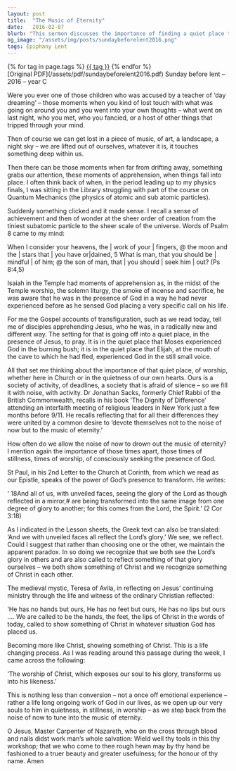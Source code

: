 ```yaml
---
layout: post
title:  "The Music of Eternity"
date:   2016-02-07
blurb: "This sermon discusses the importance of finding a quiet place to worship and connect with God. It emphasizes the transformative power of God's presence and how it can help us to both see and reflect the Lord's glory. The sermon also encourages us to step back from the noise of the world and tune into the music of eternity."
og_image: "/assets/img/posts/sundaybeforelent2016.png"
tags: Epiphany Lent
---    
```

<div class="tag-pills">
    {% for tag in page.tags %}
    <a href="{{ site.baseurl }}/tag/{{ tag | slugify }}" class="tag-pill">{{ tag }}</a>
    {% endfor %}
</div>
[Original PDF](/assets/pdf/sundaybeforelent2016.pdf)
Sunday before lent – 2016 – year C

Were you ever one of those children who was accused by a teacher of ‘day dreaming’ – those moments when you kind of lost touch with what was going on around you and you went into your own thoughts – what went on last night, who you met, who you fancied, or a host of other things that tripped through your mind.

Then of course we can get lost in a piece of music, of art, a landscape, a night sky – we are lifted out of ourselves, whatever it is, it touches something deep within us.

Then there can be those moments when far from drifting away, something grabs our attention, these moments of apprehension, when things fall into place. I often think back of when, in the period leading up to my physics finals, I was sitting in the Library struggling with part of the course on Quantum Mechanics (the physics of atomic and sub atomic particles).

Suddenly something clicked and it made sense. I recall a sense of achievement and then of wonder at the sheer order of creation from the tiniest subatomic particle to the sheer scale of the universe. Words of Psalm 8 came to my mind:

When I consider your heavens, the | work of your | fingers, @
the moon and the | stars that | you have or|dained,
5 What is man, that you should be | mindful | of him; @
the son of man, that | you should | seek him | out? (Ps 8:4,5)

Isaiah in the Temple had moments of apprehension as, in the midst of the Temple worship, the solemn liturgy, the smoke of incense and sacrifice, he was aware that he was in the presence of God in a way he had never experienced before as he sensed God placing a very specific call on his life.

For me the Gospel accounts of transfiguration, such as we read today, tell me of disciples apprehending Jesus, who he was, in a radically new and different way. The setting for that is going off into a quiet place, in the presence of Jesus, to pray. It is in the quiet place that Moses experienced God in the burning bush; it is in the quiet place that Elijah, at the mouth of the cave to which he had fled, experienced God in the still small voice.

All that set me thinking about the importance of that quiet place, of worship, whether here in Church or in the quietness of our own hearts. Ours is a society of activity, of deadlines, a society that is afraid of silence – so we fill it with noise, with activity. Dr Jonathan Sacks, formerly Chief Rabbi of the British Commonwealth, recalls in his book ‘The Dignity of Difference’ attending an interfaith meeting of religious leaders in New York just a few months before 9/11. He recalls reflecting that for all their differences they were united by a common desire to ‘devote themselves not to the noise of now but to the music of eternity.’

How often do we allow the noise of now to drown out the music of eternity? I mention again the importance of those times apart, those times of stillness, times of worship, of consciously seeking the presence of God.

St Paul, in his 2nd Letter to the Church at Corinth, from which we read as our Epistle, speaks of the power of God’s presence to transform. He writes:

‘ 18And all of us, with unveiled faces, seeing the glory of the Lord as though reflected in a mirror,# are being transformed into the same image from one degree of glory to another; for this comes from the Lord, the Spirit.’ (2 Cor 3:18)

As I indicated in the Lesson sheets, the Greek text can also be translated: ‘And we with unveiled faces all reflect the Lord’s glory.’ We see, we reflect. Could I suggest that rather than choosing one or the other, we maintain the apparent paradox. In so doing we recognize that we both see the Lord’s glory in others and are also called to reflect something of that glory ourselves – we both show something of Christ and we recognize something of Christ in each other.

The medieval mystic, Teresa of Avila, in reflecting on Jesus’ continuing ministry through the life and witness of the ordinary Christian reflected:

‘He has no hands but ours,
He has no feet but ours,
He has no lips but ours ….
We are called to be the hands, the feet, the lips of Christ in the words of today, called to show something of Christ in whatever situation God has placed us.

Becoming more like Christ, showing something of Christ. This is a life changing process. As I was reading around this passage during the week, I came across the following:

‘The worship of Christ, which exposes our soul to his glory, transforms us into his likeness.’

This is nothing less than conversion – not a once off emotional experience – rather a life long ongoing work of God in our lives, as we open up our very souls to him in quietness, in stillness, in worship – as we step back from the noise of now to tune into the music of eternity.

O Jesus, Master Carpenter of Nazareth,
who on the cross through blood and nails didst work man’s whole salvation:
Wield well thy tools in this thy workshop;
that we who come to thee rough hewn may by thy hand be fashioned to a truer beauty and greater usefulness;
for the honour of thy name. Amen
